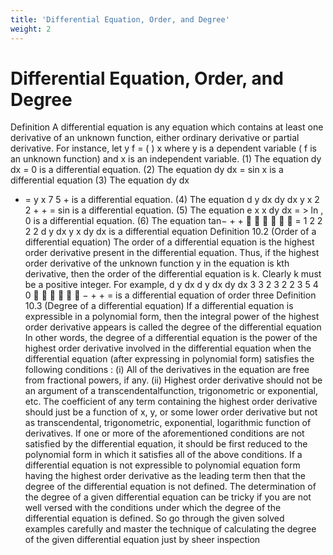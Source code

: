 ```yaml
---
title: 'Differential Equation, Order, and Degree'
weight: 2
---
```


# Differential Equation, Order, and Degree
Definition 
A differential equation is any equation which contains at least one derivative of an unknown
function, either ordinary derivative or partial derivative.
	 For instance, let y f = ( ) x where y is a dependent variable ( f is an unknown function) and x
is an independent variable.
	 (1)	 The equation dy
dx = 0 is a differential equation.
	 (2)	 The equation dy
dx = sin x is a differential equation
(3)	 The equation dy
dx
+ = y x 7 5 + is a differential equation.
	 (4)	 The equation d y
dx
dy
dx y x
2
2 + + = sin is a differential equation.
	 (5)	 The equation e x x
dy
dx = > ln , 0 is a differential equation.
	 (6)	 The equation tan− + +


 

 = 1
2
2
2 2 d y
dx y x dy
dx
is a differential equation
Definition 10.2 (Order of a differential equation) 
The order of a differential equation is the highest order derivative present in the differential
equation.
	 Thus, if the highest order derivative of the unknown function y in the equation is kth derivative,
then the order of the differential equation is k. Clearly k must be a positive integer.
	 For example, d y
dx
d y
dx
dy
dx
3
3
2
3 2
2 3 5 4 0 

 

 − + + = is a differential equation of order three
Definition 10.3 (Degree of a differential equation)
If a differential equation is expressible in a polynomial form, then the integral power of the
highest order derivative appears is called the degree of the differential equation
	 In other words, the degree of a differential equation is the power of the highest order derivative
involved in the differential equation when the differential equation (after expressing in polynomial
form) satisfies the following conditions :
	 (i)	All of the derivatives in the equation are free from fractional powers, if any.
	 (ii)	Highest order derivative should not be an argument of a transcendentalfunction, trigonometric
or exponential, etc. The coefficient of any term containing the highest order derivative
should just be a function of x, y, or some lower order derivative but not as transcendental,
trigonometric, exponential, logarithmic function of derivatives.
	 If one or more of the aforementioned conditions are not satisfied by the differential equation, it
should be first reduced to the polynomial form in which it satisfies all of the above conditions.
If a differential equation is not expressible to polynomial equation form having the highest 
order derivative as the leading term then that the degree of the differential equation is not 
defined. 
	 The determination of the degree of a given differential equation can be tricky if you are not
well versed with the conditions under which the degree of the differential equation is defined. So go
through the given solved examples carefully and master the technique of calculating the degree of the
given differential equation just by sheer inspection